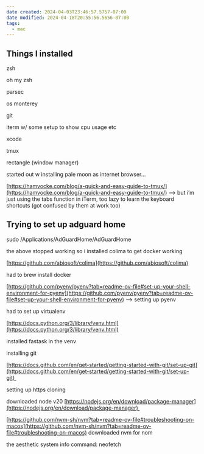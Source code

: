 ```yaml
---
date created: 2024-04-03T23:46:57.5757-07:00
date modified: 2024-04-18T20:55:56.5656-07:00
tags:
  - mac
---
```

## **Things I installed**

zsh

oh my zsh

parsec

os monterey 

git

iterm w/ some setup to show cpu usage etc 

xcode

tmux

rectangle (window manager)

started out w installing pale moon as internet browser…

[https://hamvocke.com/blog/a-quick-and-easy-guide-to-tmux/](https://hamvocke.com/blog/a-quick-and-easy-guide-to-tmux/) —> but i’m just using the tabs function in iTerm, too lazy to learn the keyboard shortcuts (got confused by them at work too)

## Trying to set up adguard home

sudo /Applications/AdGuardHome/AdGuardHome

the above stopped working so i installed colima to get docker working

[https://github.com/abiosoft/colima](https://github.com/abiosoft/colima)

had to brew install docker

[https://github.com/pyenv/pyenv?tab=readme-ov-file#set-up-your-shell-environment-for-pyenv](https://github.com/pyenv/pyenv?tab=readme-ov-file#set-up-your-shell-environment-for-pyenv) --> setting up pyenv

had to set up virtualenv

[https://docs.python.org/3/library/venv.html](https://docs.python.org/3/library/venv.html)

installed fastask in the venv

installing git

[https://docs.github.com/en/get-started/getting-started-with-git/set-up-git](https://docs.github.com/en/get-started/getting-started-with-git/set-up-git) 

setting up https cloning

downloaded node v20 [https://nodejs.org/en/download/package-manager](https://nodejs.org/en/download/package-manager) 

[https://github.com/nvm-sh/nvm?tab=readme-ov-file#troubleshooting-on-macos](https://github.com/nvm-sh/nvm?tab=readme-ov-file#troubleshooting-on-macos) downloaded nvm for nom

the aesthetic system info command: neofetch
